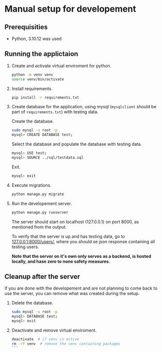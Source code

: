 # Manual setup for developement

## Prerequisities

- Python, 3.10.12 was used


## Running the applictaion

1. Create and activate virtual enviroment for python.

    ```bash
    python -m venv venv
    source venv/bin/activate
    ```

2. Install requirements.
    ```bash
    pip install -r requirements.txt
    ```

3. Create database for the application, using mysql (`mysqlclient` should be part of `requirements.txt`) with testing data.

    Create the database.
    ```bash
    sudo mysql -u root -p
    mysql> CREATE DATABASE test;
    ```

    Select the database and populate the database with testing data.
    ```bash
    mysql> USE test;
    mysql> SOURCE ../sql/testdata.sql
    ```

    Exit.
    ```bash
    mysql> exit
    ```

4. Execute migrations.
    ```bash
    python manage.py migrate
    ```

5. Run the developement server.
    ```bash
    python manage.py runserver
    ```
    The server should start on localhost (127.0.0.1) on port 8000, as mentioned from the output.
    
    To verify that the server is up and has testing data, go to [127.0.0.1:8000/users/](http://127.0.0.1:8000/users/), where you should se json response containing all testing users.

    **Note that the server on it's own only serves as a backend, is hosted locally, and hase zero to none safety measures.**

## Cleanup after the server

If you are done with the developement and are not planning to come back to use the server, you can remove what was created during the setup.

1. Delete the database.
    ```bash
    sudo mysql -u root -p
    mysql> DATABASE test;
    mysql> exit
    ```

2. Deactivate and remove virtual enviroment.
    ````bash
    deactivate  # if venv is active
    rm -rf venv  # remove the venv containing packages
    ```